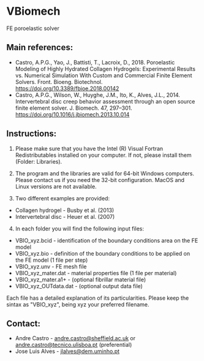 # VBiomech
FE poroelastic solver

## Main references: 
 - Castro, A.P.G., Yao, J., Battisti, T., Lacroix, D., 2018. Poroelastic Modeling of Highly Hydrated Collagen Hydrogels: Experimental Results vs. Numerical Simulation With Custom and Commercial Finite Element Solvers. Front. Bioeng. Biotechnol. https://doi.org/10.3389/fbioe.2018.00142
 - Castro, A.P.G., Wilson, W., Huyghe, J.M., Ito, K., Alves, J.L., 2014. Intervertebral disc creep behavior assessment through an open source finite element solver. J. Biomech. 47, 297–301. https://doi.org/10.1016/j.jbiomech.2013.10.014

## Instructions:
1. Please make sure that you have the Intel (R) Visual Fortran Redistributables installed on your computer. If not, please install them (Folder: Libraries).

2. The program and the libraries are valid for 64-bit Windows computers. Please contact us if you need the 32-bit configuration. MacOS and Linux versions are not available.

3. Two different examples are provided:
 - Collagen hydrogel - Busby et al. (2013) 
 - Intervertebral disc - Heuer et al. (2007)

4. In each folder you will find the following input files:
 - VBIO_xyz.bcid - identification of the boundary conditions area on the FE model
 - VBIO_xyz.bio - definition of the boundary conditions to be applied on the FE model (1 file per step)
 - VBIO_xyz.unv - FE mesh file
 - VBIO_xyz_mater.dat - material properties file (1 file per material)
 - VBIO_xyz_mater.a1+ - (optional fibrillar material file)
 - VBIO_xyz_OUTdata.dat - (optional output data file)

Each file has a detailed explanation of its particularities.
Please keep the sintax as "VBIO_xyz", being xyz your preferred filename.

## Contact:
 - Andre Castro - andre.castro@sheffield.ac.uk or andre.castro@tecnico.ulisboa.pt (preferential)
 - Jose Luis Alves - jlalves@dem.uminho.pt
